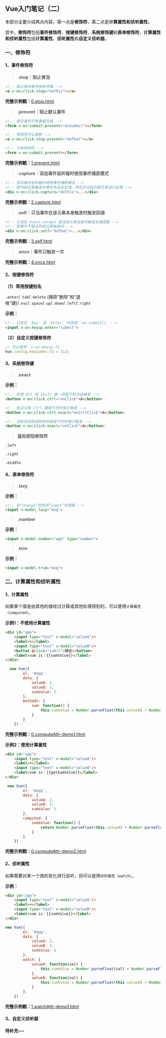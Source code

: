 ## Vue入门笔记（二）

本部分主要介绍两点内容，第一点是**修饰符**，第二点是**计算属性和侦听属性**。 

其中，**修饰符**包括**事件修饰符**、**按键修饰符**、**系统修饰键**和**表单修饰符**，**计算属性和侦听属性**包括**计算属性**、**侦听属性**和**自定义侦听器**。

### 一、修饰符

#### 1、事件修饰符

> **.stop：阻止冒泡**

```html
<!-- 阻止单击事件继续传播 -->
<a v-on:click.stop="doThis"></a>
```

**完整示例戳：**[0.stop.html](https://github.com/snowLeopard93/vue-demo/blob/master/vue/modifier/0.stop.html)

> **.prevent：阻止默认事件**

```html
<!-- 提交事件不再重载页面 -->
<form v-on:submit.prevent="onSubmit"></form>
```

```html
<!-- 修饰符可以串联 -->
<a v-on:click.stop.prevent="doThat"></a>
```

```html
<!-- 只有修饰符 -->
<form v-on:submit.prevent></form>
```

**完整示例戳：**[1.prevent.html](https://github.com/snowLeopard93/vue-demo/blob/master/vue/modifier/1.prevent.html)

> **.capture：添加事件监听器时使用事件捕获模式**

```html
<!-- 添加事件监听器时使用事件捕获模式 -->
<!-- 即内部元素触发的事件先在此处理，然后才交由内部元素进行处理 -->
<div v-on:click.capture="doThis">...</div>
```

**完整示例戳：**[2.capture.html](https://github.com/snowLeopard93/vue-demo/blob/master/vue/modifier/2.capture.html)

> **.self：只当事件在该元素本身触发时触发回调**

```html
<!-- 只当在 event.target 是当前元素自身时触发处理函数 -->
<!-- 即事件不是从内部元素触发的 -->
<div v-on:click.self="doThat">...</div>
```

**完整示例戳：**[3.self.html](https://github.com/snowLeopard93/vue-demo/blob/master/vue/modifier/3.self.html)

> **.once：事件只触发一次**

**完整示例戳：**[4.once.html](https://github.com/snowLeopard93/vue-demo/blob/master/vue/modifier/4.once.html)

#### 2、按键修饰符

**（1）常用按键别名**

`.enter`/`.tab`/`.delete` (捕获“删除”和“退格”键)/`.esc`/`.space`/`.up`/`.down`/`.left`/`.right`

**示例：**

```html
<!-- 只有在 `key` 是 `Enter` 时调用 `vm.submit()` -->
<input v-on:keyup.enter="submit">
```

**（2）自定义按键修饰符**

```javascript
// 可以使用 `v-on:keyup.f2`
Vue.config.keyCodes.f2 = 113;
```


#### 3、系统修饰键

> **.exact**

**示例：**

```html
<!-- 即使 Alt 或 Shift 被一同按下时也会触发 -->
<button v-on:click.ctrl="onClick">A</button>

<!-- 有且只有 Ctrl 被按下的时候才触发 -->
<button v-on:click.ctrl.exact="onCtrlClick">A</button>

<!-- 没有任何系统修饰符被按下的时候才触发 -->
<button v-on:click.exact="onClick">A</button>
```

> **鼠标按钮修饰符**

`.left`

`.right`

`.middle`


#### 4、表单修饰符

> **.lazy**

**示例：**

```html
<!-- 在“change”时而非“input”时更新 -->
<input v-model.lazy="msg">
```

> **.number**

**示例：**

```html
<input v-model.number="age" type="number">
```

> **.trim**

**示例：**

```html
<input v-model.trim="msg">
```

### 二、计算属性和侦听属性

#### 1、计算属性

如果某个值是由其他的值经过计算或其他处理得到的，可以使用`计算属性（computed）`。

**示例1：不使用计算属性**

```html
<div id="app">
    <input type="text" v-model="valueA"/>
    <label>+</label>
    <input type="text" v-model="valueB"/>
    <button @click="sum()">确定</button>
    <label>sum is：{{sumValue}}</label>
</div>
```

```javascript
  new Vue({
        el: '#app',
        data: {
            valueA: 2,
            valueB: 3,
            sumValue: 5
        },
        methods: {
            sum: function() {
                this.sumValue = Number.parseFloat(this.valueA) + Number.parseFloat(this.valueB);
            }
        }
    })
```

**完整示例戳：**[0.computeAttr-demo1.html](https://github.com/snowLeopard93/vue-demo/blob/master/vue/basic/0.computeAttr-demo1.html)

**示例2：使用计算属性**

```html
<div id="app">
    <input type="text" v-model="valueA"/>
    <label>+</label>
    <input type="text" v-model="valueB"/>
    <label>sum is：{{getSumValue}}</label>
</div>
```

```javascript
 new Vue({
        el: '#app',
        data: {
            valueA: 2,
            valueB: 3,
            sumValue: 5
        },
        computed: {
            sumValue: function() {
                return Number.parseFloat(this.valueA) + Number.parseFloat(this.valueB);
            }
        }
    })
```

**完整示例戳：**[0.computeAttr-demo2.html](https://github.com/snowLeopard93/vue-demo/blob/master/vue/basic/0.computeAttr-demo2.html)

#### 2、侦听属性

如果需要对某一个值的变化进行监听，则可以是用`侦听属性（watch）`。

**示例：**

```html
<div id="app">
    <input type="text" v-model="valueA"/>
    <label>+</label>
    <input type="text" v-model="valueB"/>
    <label>sum is：{{sumValue}}</label>
</div>
```

```javascript
new Vue({
        el: '#app',
        data: {
            valueA: 2,
            valueB: 3,
            sumValue: 5
        },
        watch: {
            valueA: function(val) {
                this.sumValue = Number.parseFloat(val) + Number.parseFloat(this.valueB);
            },
            valueB: function(val) {
                this.sumValue = Number.parseFloat(this.valueA) + Number.parseFloat(val);
            }
        },
    })
```

**完整示例戳：**[1.watchAttr-demo1.html](https://github.com/snowLeopard93/vue-demo/blob/master/vue/basic/1.watchAttr-demo1.html)

#### 3、自定义侦听器

**待补充~~**

